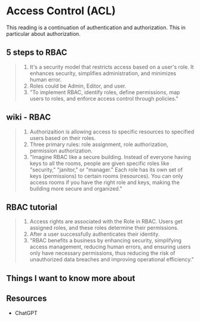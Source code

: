 # Access Control (ACL)

This reading is a continuation of authentication and authorization. This in particular about authorization.

## 5 steps to RBAC

> 1. It's a security model that restricts access based on a user's role. It enhances security, simplifies administration, and minimizes human error.
> 2. Roles could be Admin, Editor, and user.
> 3. "To implement RBAC, identify roles, define permissions, map users to roles, and enforce access control through policies."

## wiki - RBAC

> 1. Authorizaition is allowing access to specific resources to specified users based on their roles.
> 2. Three primary rules: role assignment, role authorization, permission authorization.
> 3. "Imagine RBAC like a secure building. Instead of everyone having keys to all the rooms, people are given specific roles like "security," "janitor," or "manager." Each role has its own set of keys (permissions) to certain rooms (resources). You can only access rooms if you have the right role and keys, making the building more secure and organized."

## RBAC tutorial

> 1. Access rights are associated with the Role in RBAC. Users get assigned roles, and these roles determine their permissions.
> 2. After a user successfully authenticates their identity.
> 3. "RBAC benefits a business by enhancing security, simplifying access management, reducing human errors, and ensuring users only have necessary permissions, thus reducing the risk of unauthorized data breaches and improving operational efficiency."

## Things I want to know more about

## Resources

- ChatGPT
